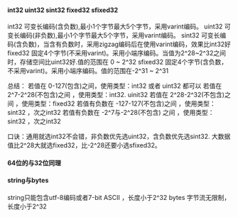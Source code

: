 #### int32 uint32 sint32 fixed32 sfixed32
int32 可变长编码(含负数),最小1个字节最大5个字节，采用varint编码。
uint32 可变长编码(非负数),最小1个字节最大5个字节，采用varint编码。
sint32 可变长编码(含负数)，当含有负数时，采用zigzag编码后在使用varint编码，效果比int32好
fixed32 固定4个字节(不采用varint)。采用小端序编码。当值为2^28~2^32之间时，存储空间比uint32好.值的范围在 0 ~ 2^32
sfixed32 固定4个字节(含负数，不采用varint)。采用小端序编码。值的范围在-2^31 ~ 2^31

总结：
若值在 0-127(包含)之间，使用类型：int32 或者 uint32 都可以
若值在 2^7-2^28(不包含)之间 ，使用类型：int32. uinit32
若值在 2^28-2^32(不包含)之间 ，使用类型：fixed32
若值有负数在 -127-127(不包含)之间 ，使用类型：sint32 ，次之int32
若值有负数在 -2^7与-2^28(不包含) 之间 ，使用类型：sint32 ，次之int32

口诀：通用就选int32不会错，非负数优先选uint32，含负数优先选sint32.
大数据值比2^28大就选fixed32，比-2^28还要小选sfixed32。

#### 64位的与32位同理

#### string与bytes
string只能包含utf-8编码或者7-bit ASCII ，长度小于2^32
bytes 字节流无限制，长度小于2^32